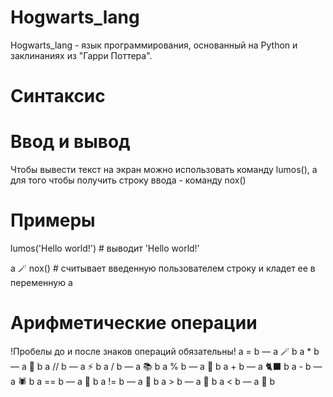 # Hogwarts_lang
Hogwarts_lang - язык программирования, основанный на Python и заклинаниях из "Гарри Поттера".

# Синтаксис

# Ввод и вывод
Чтобы вывести текст на экран можно использовать команду lumos(), а для того чтобы получить строку ввода - команду nox()
# Примеры
lumos('Hello world!') # выводит 'Hello world!'

a 🪄 nox() # cчитывает введенную пользователем строку и кладет ее в переменную a

# Арифметические операции
!Пробелы до и после знаков операций обязательны!
a = b  —  a 🪄 b 
a * b — a 👻 b
a // b  — a ⚡️ b
a / b — a 📚 b
a % b —  a 🧹 b
a + b — a 🐈‍⬛️ b
a - b —  a 🕷 b
a == b — a 🚂 b
a != b  — a 🎃 b
a > b  —  a 🦉 b
a < b  —  a 🐸 b
        

